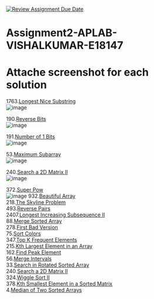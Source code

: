 [![Review Assignment Due Date](https://classroom.github.com/assets/deadline-readme-button-22041afd0340ce965d47ae6ef1cefeee28c7c493a6346c4f15d667ab976d596c.svg)](https://classroom.github.com/a/0SBMxFrj)
# Assignment2-APLAB-VISHALKUMAR-E18147 
# Attache screenshot for each solution
1763.[Longest Nice Substring](https://leetcode.com/problems/longest-nice-substring/description/)<br>
![image](https://github.com/user-attachments/assets/627c2c37-fc1e-4c2a-b308-f69c8e88e203)

190.[Reverse Bits](https://leetcode.com/problems/reverse-bits/description/)<br>
![image](https://github.com/user-attachments/assets/34892efc-4980-4982-9504-6fa02f5ca63c)

191.[Number of 1 Bits](https://leetcode.com/problems/number-of-1-bits/description/)<br>
![image](https://github.com/user-attachments/assets/17beaa6c-cffc-47ea-815a-e734eb2f184c)

53.[Maximum Subarray](https://leetcode.com/problems/maximum-subarray/description/)<br>
![image](https://github.com/user-attachments/assets/7143297e-bfb1-4f69-bcb5-781934bd38ec)

240.[Search a 2D Matrix II](https://leetcode.com/problems/search-a-2d-matrix-ii/description/)
<br>
![image](https://github.com/user-attachments/assets/0685145d-05e0-41cb-ba56-b4b8510079fb)

372.[Super Pow](https://leetcode.com/problems/super-pow/description/)<br>
![image](https://github.com/user-attachments/assets/a9a26984-bf70-4657-b0b0-404485375d37)
932.[Beautiful Array](https://leetcode.com/problems/beautiful-array/description/)<br>
218.[The Skyline Problem](https://leetcode.com/problems/the-skyline-problem/description/)<br>
493.[Reverse Pairs](https://leetcode.com/problems/reverse-pairs/description/)<br>
2407.[Longest Increasing Subsequence II](https://leetcode.com/problems/longest-increasing-subsequence-ii/description/)<br>
88.[Merge Sorted Array](https://leetcode.com/problems/merge-sorted-array/description/)<br>
278.[First Bad Version](https://leetcode.com/problems/first-bad-version/description/)<br>
75.[Sort Colors](https://leetcode.com/problems/sort-colors/description/)<br>
347.[Top K Frequent Elements](https://leetcode.com/problems/top-k-frequent-elements/description/)<br>
215.[Kth Largest Element in an Array](https://leetcode.com/problems/kth-largest-element-in-an-array/description/)<br>
162.[Find Peak Element](https://leetcode.com/problems/find-peak-element/description/)<br>
56.[Merge Intervals](https://leetcode.com/problems/merge-intervals/description/)<br>
33.[Search in Rotated Sorted Array](https://leetcode.com/problems/search-in-rotated-sorted-array/description/)<br>
240.[Search a 2D Matrix II](https://leetcode.com/problems/search-a-2d-matrix-ii/description/)<br>
324.[Wiggle Sort II](https://leetcode.com/problems/wiggle-sort-ii/description/)<br>
378.[Kth Smallest Element in a Sorted Matrix](https://leetcode.com/problems/kth-smallest-element-in-a-sorted-matrix/description/)<br>
4.[Median of Two Sorted Arrays](https://leetcode.com/problems/median-of-two-sorted-arrays/description/)<br>
